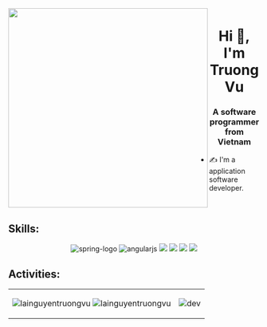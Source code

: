 <img align="left" width="400" src="https://github.githubassets.com/images/modules/profile/profile-first-repo.svg">
<h1 align="center">Hi 👋, I'm Truong Vu</h1>
<p align="center">
  <h3 align="center">A software programmer from Vietnam</h3>
</p>


- ✍ I'm a application software developer.

</br>




## Skills:

<p align="center">
  <img src="https://img.icons8.com/color/48/spring-logo.png" alt="spring-logo"/>
  <img src="https://img.icons8.com/color/48/angularjs.png" alt="angularjs"/>
  <img src="https://img.icons8.com/color/48/000000/microsoft-sql-server.png"/>
  <img src="https://img.icons8.com/color/48/java-coffee-cup-logo--v1.png"/>
  <img src="https://img.icons8.com/color/48/000000/visual-studio-code-2019.png"/>
  <img src="https://img.icons8.com/color/48/000000/trello.png"/>
</p>

## Activities:

<table>
  <tr>
    <td>
      <img src="https://github-readme-stats.vercel.app/api/top-langs/?username=lainguyentruongvu&bg_color=FFFFFF00&text_color=179fa3&layout=compact&hide=CSS&langs_count=10&custom_title=Top%20ngôn%20ngữ%20được%20dùng" alt="lainguyentruongvu" />
      <img src="https://github-readme-stats.vercel.app/api?username=lainguyentruongvu&bg_color=FFFFFF00&text_color=179fa3&show_icons=true&count_private=true&include_all_commits=true&custom_title=Hoạt%20động%20trên%20Github" alt="lainguyentruongvu" />
    </td>
    <td>
      <p align="center"> 
        <img src="https://i.pinimg.com/originals/d9/32/df/d932df7f81cbfb6b3a3a2d86688fc626.gif" alt="dev" />
      </p>
    </td>
  </tr>
</table>


